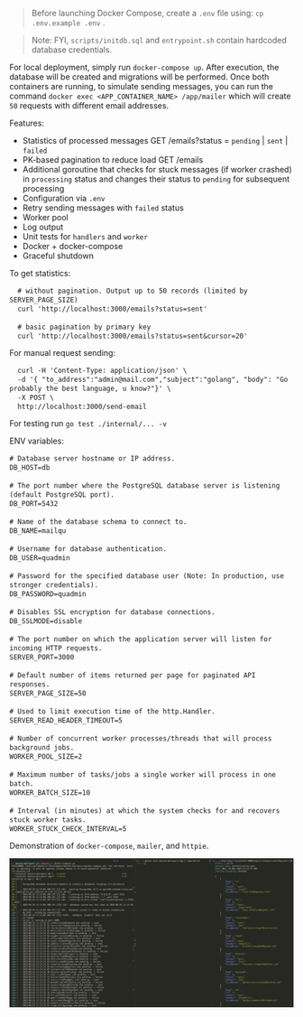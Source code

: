 > Before launching Docker Compose, create a `.env` file using: `cp .env.example .env` .

>
> Note: FYI, `scripts/initdb.sql` and `entrypoint.sh` contain hardcoded database credentials.
>

For local deployment, simply run `docker-compose up`. After execution, the database will be created and migrations will be performed.
Once both containers are running, to simulate sending messages, you can run the command `docker exec <APP_CONTAINER_NAME> /app/mailer` which
will create `50` requests with different email addresses.

Features:
  - Statistics of processed messages GET /emails?status = `pending` | `sent` | `failed`
  - PK-based pagination to reduce load GET /emails
  - Additional goroutine that checks for stuck messages (if worker crashed) in `processing` status and changes their status to `pending` for subsequent processing
  - Configuration via `.env`
  - Retry sending messages with `failed` status
  - Worker pool
  - Log output
  - Unit tests for `handlers` and `worker`
  - Docker + docker-compose
  - Graceful shutdown

To get statistics:

  ```
    # without pagination. Output up to 50 records (limited by SERVER_PAGE_SIZE)
    curl 'http://localhost:3000/emails?status=sent'

    # basic pagination by primary key
    curl 'http://localhost:3000/emails?status=sent&cursor=20'
  ```

For manual request sending:

  ```
    curl -H 'Content-Type: application/json' \
    -d '{ "to_address":"admin@mail.com","subject":"golang", "body": "Go probably the best language, u know?"}' \
    -X POST \
    http://localhost:3000/send-email
  ```

For testing run `go test ./internal/... -v`

ENV variables:

```
# Database server hostname or IP address.
DB_HOST=db

# The port number where the PostgreSQL database server is listening (default PostgreSQL port).
DB_PORT=5432

# Name of the database schema to connect to.
DB_NAME=mailqu

# Username for database authentication.
DB_USER=quadmin

# Password for the specified database user (Note: In production, use stronger credentials).
DB_PASSWORD=quadmin

# Disables SSL encryption for database connections.
DB_SSLMODE=disable

# The port number on which the application server will listen for incoming HTTP requests.
SERVER_PORT=3000

# Default number of items returned per page for paginated API responses.
SERVER_PAGE_SIZE=50

# Used to limit execution time of the http.Handler.
SERVER_READ_HEADER_TIMEOUT=5

# Number of concurrent worker processes/threads that will process background jobs.
WORKER_POOL_SIZE=2

# Maximum number of tasks/jobs a single worker will process in one batch.
WORKER_BATCH_SIZE=10

# Interval (in minutes) at which the system checks for and recovers stuck worker tasks.
WORKER_STUCK_CHECK_INTERVAL=5
```


Demonstration of `docker-compose`, `mailer`, and `httpie`.

<img src="screenshot.png" width="720">